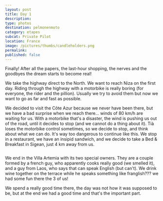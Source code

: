 ```yaml
---
layout: post
title: Day 1
description: 
type: photos
destination: pelmonenmoto
category: etapes
subcat: Private Pilot
location: France
image: /pictures/thumbs/candleholders.png
permalink: 
published: false
---
```


Finally! After all the papers, the last-hour shopping, the nerves and the goodbyes the dream starts to become real!

We take the highway direct to the North. We want to reach Niza on the first day. Riding through the highway with a motorbike is really boring (for everyone, the rider and the pillion). Usually we try to avoid them but now we want to go as far and fast as possible.

We decided to visit the Côte Azur because we never have been there, but we have a bad surprise when we reach there... winds of 80 km/h are waiting for us. With a motorbike that's a disaster, the wind is pushing us out of the road, until it decides to stop (and we cannot do a thing about it). Tià loses the motorbike control sometimes, so we decide to stop, and think about what we can do. It's way too dangerous to continue like this. We stop in a restaurant, we have an insipid sandwich, and we decide to take a Bed & Breakfast in Sigean, just 4 km away from us.

<p><a
href="https://lh3.googleusercontent.com/w283se0ElAZ_u4UhQLXh52qVWpObfgMS3wuzl5LapZ4uTaNtCUSEzB2_SPX1WScdXzNEHUzhdS520Dvs7EztkO9YXiRNCuBD3fa1ywYWSIBjBE4Oo-0vcaIE30yTHQYjzd43HGk6YWQIHvfW_uTzYKbLZ-Igw6ddldwVrjEhOTzlnGl1xnTOEP13Y4LtvbTv5gyvOUfj-nLSau9zlcXKZXKItHUvWvVBLEDNCxjMggS1HdSA1SrWJE_eX-lIN65h6zsdoNvArXvNEuQzG5jt_gVtfglUyo6X4EsR2nsKxn3InnYoxgkZyuXlVYq8iAVjmrv3_H-A_WSN9gEB-i3teILXY4iNTUq4XNvalm4jNv7QwXpbZKneld_jwmZuCcJPmNvvyxK8OSwcJ7K85yTGXTfwQ4j5WhzRdnut15fCfHV90_XSDiorZXhIZjTjGr-OLuP3dat7k7Nfzc5o2R-zqi9fsQKZfCfMVKcMXurAhLNpUDjou06tiOkzmBRreTgBP_G7dHpKQORrXIYrMkk8sPRl9UoVJgJgSBGmBr9AIeLe2Ix7wVOufcSrn6kQGl2QU0s_nIFifOArCXSCOuklT2Z52_1ETTecVE99n6Je=w883-h662-no"> 
<img src="https://lh3.googleusercontent.com/w283se0ElAZ_u4UhQLXh52qVWpObfgMS3wuzl5LapZ4uTaNtCUSEzB2_SPX1WScdXzNEHUzhdS520Dvs7EztkO9YXiRNCuBD3fa1ywYWSIBjBE4Oo-0vcaIE30yTHQYjzd43HGk6YWQIHvfW_uTzYKbLZ-Igw6ddldwVrjEhOTzlnGl1xnTOEP13Y4LtvbTv5gyvOUfj-nLSau9zlcXKZXKItHUvWvVBLEDNCxjMggS1HdSA1SrWJE_eX-lIN65h6zsdoNvArXvNEuQzG5jt_gVtfglUyo6X4EsR2nsKxn3InnYoxgkZyuXlVYq8iAVjmrv3_H-A_WSN9gEB-i3teILXY4iNTUq4XNvalm4jNv7QwXpbZKneld_jwmZuCcJPmNvvyxK8OSwcJ7K85yTGXTfwQ4j5WhzRdnut15fCfHV90_XSDiorZXhIZjTjGr-OLuP3dat7k7Nfzc5o2R-zqi9fsQKZfCfMVKcMXurAhLNpUDjou06tiOkzmBRreTgBP_G7dHpKQORrXIYrMkk8sPRl9UoVJgJgSBGmBr9AIeLe2Ix7wVOufcSrn6kQGl2QU0s_nIFifOArCXSCOuklT2Z52_1ETTecVE99n6Je=w883-h662-no" alt=""></a></p>

We end in the Villa Artemia with its two special owners. They are a couple formed by a french guy, who apparently cooks really good (we smelled it), and a guy from Laos, who says that can speak English (but can't). We drink wine together on the terrace while he speaks something like franglish??? we had some fun there the 3 of us!

We spend a really good time there, the day was not how it was supposed to be, but at the end we had a good time and that's the important part.


